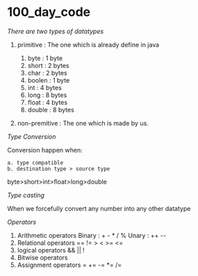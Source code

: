 # 100_day_code

*There are two types of datatypes*

1. primitive : The one which is already define in java
    1. byte : 1 byte
    2. short : 2 bytes
    3. char : 2 bytes
    4. boolen : 1 byte
    5. int : 4 bytes
    6. long : 8 bytes
    7. float : 4 bytes
    8. double : 8 bytes
    
2. non-premitive : The one which is made by us.

*Type Conversion*

Conversion happen when:

    a. type compatible
    b. destination type > source type

byte>short>int>float>long>double

*Type casting*

When we forcefully convert any number into any other datatype

*Operators*

1. Arithmetic operators
    Binary : + - * / %
    Unary : ++ --
2. Relational operators
    == != > < >= <=
3. logical operators
    && || !
4. Bitwise operators
5. Assignment operators
    = += -= *= /=
